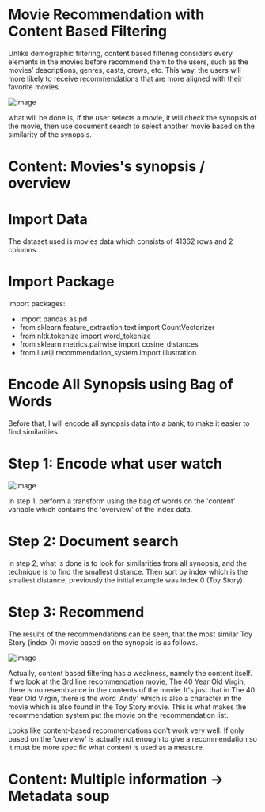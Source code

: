 # Movie Recommendation with Content Based Filtering
Unlike demographic filtering, content based filtering considers every elements in the movies before recommend them to the users, such as the movies’ descriptions, genres, casts, crews, etc. This way, the users will more likely to receive recommendations that are more aligned with their favorite movies.

![image](https://user-images.githubusercontent.com/86812576/172357550-a671dd08-b4e6-48a9-b8b4-662586d017ff.png)

what will be done is, if the user selects a movie, it will check the synopsis of the movie, then use document search to select another movie based on the similarity of the synopsis.

# Content: Movies's synopsis / overview
# Import Data
The dataset used is movies data which consists of 41362 rows and 2 columns.

# Import Package
import packages:
- import pandas as pd
- from sklearn.feature_extraction.text import CountVectorizer
- from nltk.tokenize import word_tokenize
- from sklearn.metrics.pairwise import cosine_distances
- from luwiji.recommendation_system import illustration

# Encode All Synopsis using Bag of Words
Before that, I will encode all synopsis data into a bank, to make it easier to find similarities.

# Step 1: Encode what user watch

![image](https://user-images.githubusercontent.com/86812576/172361923-27f54d2b-47aa-4086-85d3-404aad4980d9.png)

In step 1, perform a transform using the bag of words on the 'content' variable which contains the 'overview' of the index data.

# Step 2: Document search

in step 2, what is done is to look for similarities from all synopsis, and the technique is to find the smallest distance. Then sort by index which is the smallest distance, previously the initial example was index 0 (Toy Story).

# Step 3: Recommend
The results of the recommendations can be seen, that the most similar Toy Story (index 0) movie based on the synopsis is as follows.

![image](https://user-images.githubusercontent.com/86812576/172363479-db07b300-90ae-452e-8407-02472a0590d8.png)

Actually, content based filtering has a weakness, namely the content itself. if we look at the 3rd line recommendation movie, The 40 Year Old Virgin, there is no resemblance in the contents of the movie. It's just that in The 40 Year Old Virgin, there is the word 'Andy' which is also a character in the movie which is also found in the Toy Story movie. This is what makes the recommendation system put the movie on the recommendation list. 

Looks like content-based recommendations don't work very well. If only based on the 'overview' is actually not enough to give a recommendation so it must be more specific what content is used as a measure.

# Content: Multiple information -> Metadata soup
